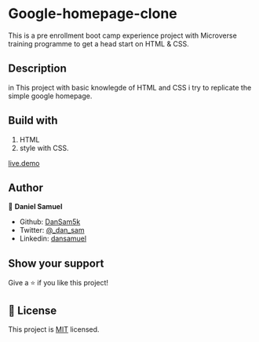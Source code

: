 # Google-homepage-clone
This is a pre enrollment boot camp experience project with Microverse training programme to get a head start on HTML &amp; CSS.

## Description
in This project with basic knowlegde of HTML and CSS i try to replicate the simple google homepage.

## Build with
1. HTML
2. style with CSS.

[live.demo](https://dansam5k.github.io/google-homepage/)

## Author

👤 **Daniel Samuel**
- Github: [DanSam5k](https://github.com/DanSam5k)
- Twitter: [@_dan_sam](https://twitter.com/_dan_sam)
- Linkedin: [dansamuel](https://www.linkedin.com/in/dansamuel/)
## Show your support

Give a ⭐️ if you like this project!

## 📝 License

This project is [MIT](https://docs.github.com/en/github/creating-cloning-and-archiving-repositories/licensing-a-repository) licensed.
